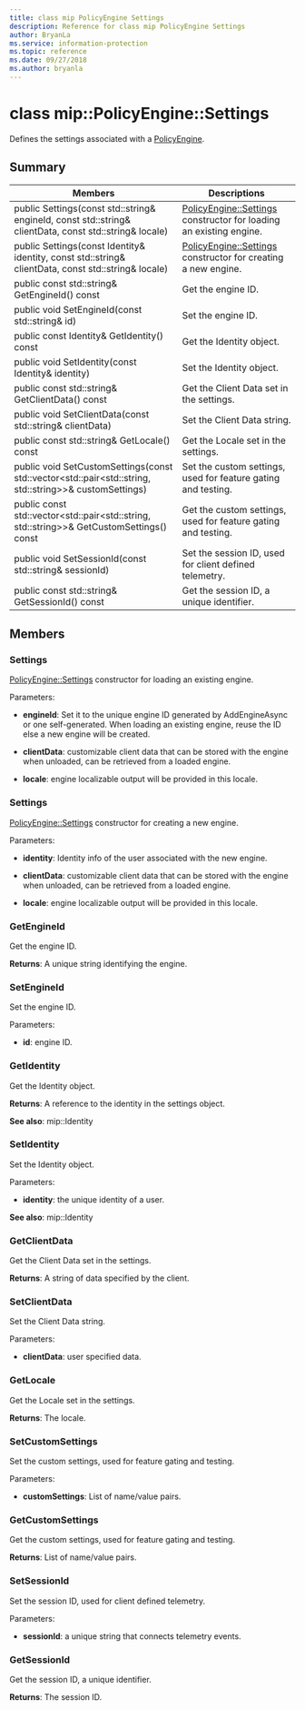 ```yaml
---
title: class mip PolicyEngine Settings 
description: Reference for class mip PolicyEngine Settings 
author: BryanLa
ms.service: information-protection
ms.topic: reference
ms.date: 09/27/2018
ms.author: bryanla
---
```

# class mip::PolicyEngine::Settings 
Defines the settings associated with a [PolicyEngine](class_mip_policyengine.md).
  
## Summary
 Members                        | Descriptions                                
--------------------------------|---------------------------------------------
 public Settings(const std::string& engineId, const std::string& clientData, const std::string& locale)  |  [PolicyEngine::Settings](class_mip_policyengine_settings.md) constructor for loading an existing engine.
 public Settings(const Identity& identity, const std::string& clientData, const std::string& locale)  |  [PolicyEngine::Settings](class_mip_policyengine_settings.md) constructor for creating a new engine.
 public const std::string& GetEngineId() const  |  Get the engine ID.
 public void SetEngineId(const std::string& id)  |  Set the engine ID.
 public const Identity& GetIdentity() const  |  Get the Identity object.
 public void SetIdentity(const Identity& identity)  |  Set the Identity object.
 public const std::string& GetClientData() const  |  Get the Client Data set in the settings.
 public void SetClientData(const std::string& clientData)  |  Set the Client Data string.
 public const std::string& GetLocale() const  |  Get the Locale set in the settings.
public void SetCustomSettings(const std::vector<std::pair<std::string, std::string>>& customSettings)  |  Set the custom settings, used for feature gating and testing.
public const std::vector<std::pair<std::string, std::string>>& GetCustomSettings() const  |  Get the custom settings, used for feature gating and testing.
 public void SetSessionId(const std::string& sessionId)  |  Set the session ID, used for client defined telemetry.
 public const std::string& GetSessionId() const  |  Get the session ID, a unique identifier.
  
## Members
  
### Settings
[PolicyEngine::Settings](class_mip_policyengine_settings.md) constructor for loading an existing engine.

Parameters:  
* **engineId**: Set it to the unique engine ID generated by AddEngineAsync or one self-generated. When loading an existing engine, reuse the ID else a new engine will be created. 


* **clientData**: customizable client data that can be stored with the engine when unloaded, can be retrieved from a loaded engine. 


* **locale**: engine localizable output will be provided in this locale.


  
### Settings
[PolicyEngine::Settings](class_mip_policyengine_settings.md) constructor for creating a new engine.

Parameters:  
* **identity**: Identity info of the user associated with the new engine. 


* **clientData**: customizable client data that can be stored with the engine when unloaded, can be retrieved from a loaded engine. 


* **locale**: engine localizable output will be provided in this locale.


  
### GetEngineId
Get the engine ID.

  
**Returns**: A unique string identifying the engine.
  
### SetEngineId
Set the engine ID.

Parameters:  
* **id**: engine ID.


  
### GetIdentity
Get the Identity object.

  
**Returns**: A reference to the identity in the settings object. 
  
**See also**: mip::Identity
  
### SetIdentity
Set the Identity object.

Parameters:  
* **identity**: the unique identity of a user. 


  
**See also**: mip::Identity
  
### GetClientData
Get the Client Data set in the settings.

  
**Returns**: A string of data specified by the client.
  
### SetClientData
Set the Client Data string.

Parameters:  
* **clientData**: user specified data.


  
### GetLocale
Get the Locale set in the settings.

  
**Returns**: The locale.
  
### SetCustomSettings
Set the custom settings, used for feature gating and testing.

Parameters:  
* **customSettings**: List of name/value pairs.


  
### GetCustomSettings
Get the custom settings, used for feature gating and testing.

  
**Returns**: List of name/value pairs.
  
### SetSessionId
Set the session ID, used for client defined telemetry.

Parameters:  
* **sessionId**: a unique string that connects telemetry events.


  
### GetSessionId
Get the session ID, a unique identifier.

  
**Returns**: The session ID.